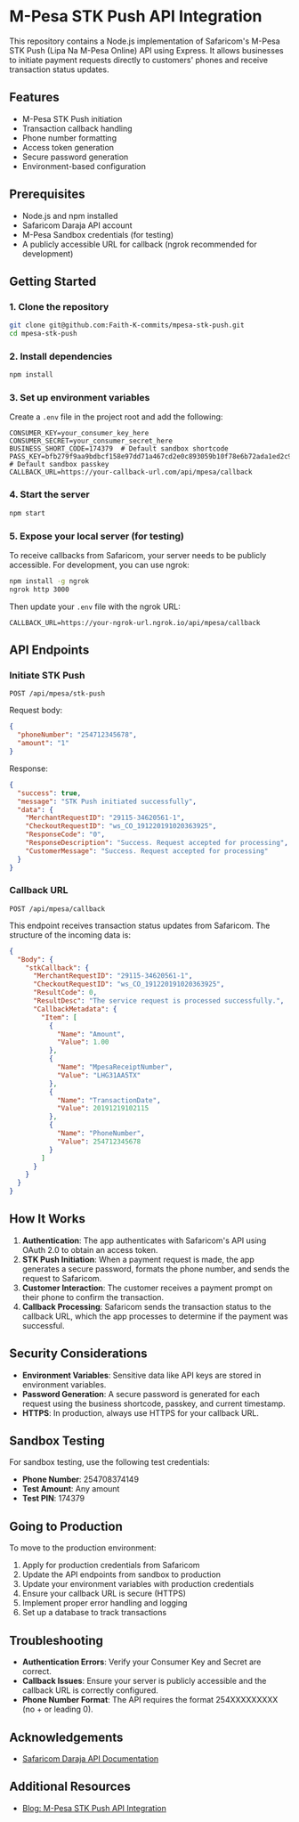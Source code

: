 # M-Pesa STK Push API Integration

This repository contains a Node.js implementation of Safaricom's M-Pesa STK Push (Lipa Na M-Pesa Online) API using Express. It allows businesses to initiate payment requests directly to customers' phones and receive transaction status updates.

## Features

- M-Pesa STK Push initiation
- Transaction callback handling
- Phone number formatting
- Access token generation
- Secure password generation
- Environment-based configuration

## Prerequisites

- Node.js and npm installed
- Safaricom Daraja API account
- M-Pesa Sandbox credentials (for testing)
- A publicly accessible URL for callback (ngrok recommended for development)

## Getting Started

### 1. Clone the repository

```bash
git clone git@github.com:Faith-K-commits/mpesa-stk-push.git
cd mpesa-stk-push
```

### 2. Install dependencies

```bash
npm install
```

### 3. Set up environment variables

Create a `.env` file in the project root and add the following:

```
CONSUMER_KEY=your_consumer_key_here
CONSUMER_SECRET=your_consumer_secret_here
BUSINESS_SHORT_CODE=174379  # Default sandbox shortcode
PASS_KEY=bfb279f9aa9bdbcf158e97dd71a467cd2e0c893059b10f78e6b72ada1ed2c919  # Default sandbox passkey
CALLBACK_URL=https://your-callback-url.com/api/mpesa/callback
```

### 4. Start the server

```bash
npm start
```

### 5. Expose your local server (for testing)

To receive callbacks from Safaricom, your server needs to be publicly accessible. For development, you can use ngrok:

```bash
npm install -g ngrok
ngrok http 3000
```

Then update your `.env` file with the ngrok URL:

```
CALLBACK_URL=https://your-ngrok-url.ngrok.io/api/mpesa/callback
```

## API Endpoints

### Initiate STK Push

```
POST /api/mpesa/stk-push
```

Request body:
```json
{
  "phoneNumber": "254712345678",
  "amount": "1"
}
```

Response:
```json
{
  "success": true,
  "message": "STK Push initiated successfully",
  "data": {
    "MerchantRequestID": "29115-34620561-1",
    "CheckoutRequestID": "ws_CO_191220191020363925",
    "ResponseCode": "0",
    "ResponseDescription": "Success. Request accepted for processing",
    "CustomerMessage": "Success. Request accepted for processing"
  }
}
```

### Callback URL

```
POST /api/mpesa/callback
```

This endpoint receives transaction status updates from Safaricom. The structure of the incoming data is:

```json
{
  "Body": {
    "stkCallback": {
      "MerchantRequestID": "29115-34620561-1",
      "CheckoutRequestID": "ws_CO_191220191020363925",
      "ResultCode": 0,
      "ResultDesc": "The service request is processed successfully.",
      "CallbackMetadata": {
        "Item": [
          {
            "Name": "Amount",
            "Value": 1.00
          },
          {
            "Name": "MpesaReceiptNumber",
            "Value": "LHG31AA5TX"
          },
          {
            "Name": "TransactionDate",
            "Value": 20191219102115
          },
          {
            "Name": "PhoneNumber",
            "Value": 254712345678
          }
        ]
      }
    }
  }
}
```

## How It Works

1. **Authentication**: The app authenticates with Safaricom's API using OAuth 2.0 to obtain an access token.
2. **STK Push Initiation**: When a payment request is made, the app generates a secure password, formats the phone number, and sends the request to Safaricom.
3. **Customer Interaction**: The customer receives a payment prompt on their phone to confirm the transaction.
4. **Callback Processing**: Safaricom sends the transaction status to the callback URL, which the app processes to determine if the payment was successful.

## Security Considerations

- **Environment Variables**: Sensitive data like API keys are stored in environment variables.
- **Password Generation**: A secure password is generated for each request using the business shortcode, passkey, and current timestamp.
- **HTTPS**: In production, always use HTTPS for your callback URL.

## Sandbox Testing

For sandbox testing, use the following test credentials:

- **Phone Number**: 254708374149
- **Test Amount**: Any amount
- **Test PIN**: 174379

## Going to Production

To move to the production environment:

1. Apply for production credentials from Safaricom
2. Update the API endpoints from sandbox to production
3. Update your environment variables with production credentials
4. Ensure your callback URL is secure (HTTPS)
5. Implement proper error handling and logging
6. Set up a database to track transactions

## Troubleshooting

- **Authentication Errors**: Verify your Consumer Key and Secret are correct.
- **Callback Issues**: Ensure your server is publicly accessible and the callback URL is correctly configured.
- **Phone Number Format**: The API requires the format 254XXXXXXXXX (no + or leading 0).

## Acknowledgements

- [Safaricom Daraja API Documentation](https://developer.safaricom.co.ke/docs)

## Additional Resources

- [Blog: M-Pesa STK Push API Integration](https://medium.com/@techtinkerbell/integrating-m-pesa-stk-push-with-node-js-a-comprehensive-guide-d75323c679fd)